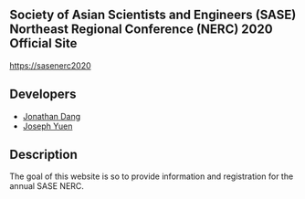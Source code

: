 ## Society of Asian Scientists and Engineers (SASE) Northeast Regional Conference (NERC) 2020 Official Site

[https://sasenerc2020](https://sasenerc2020.com)

## Developers
- [Jonathan Dang](https://github.com/jdang4)
- [Joseph Yuen](https://github.com/jhyuen)

## Description
The goal of this website is so to provide information and registration for the annual SASE NERC.
